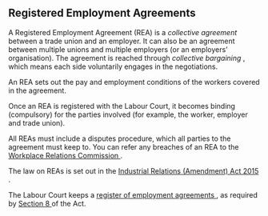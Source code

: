 ##  Registered Employment Agreements

A Registered Employment Agreement (REA) is a _collective agreement_ between a
trade union and an employer. It can also be an agreement between multiple
unions and multiple employers (or an employers’ organisation). The agreement
is reached through _collective bargaining_ , which means each side voluntarily
engages in the negotiations.

An REA sets out the pay and employment conditions of the workers covered in
the agreement.

Once an REA is registered with the Labour Court, it becomes binding
(compulsory) for the parties involved (for example, the worker, employer and
trade union).

All REAs must include a disputes procedure, which all parties to the agreement
must keep to. You can refer any breaches of an REA to the [ Workplace
Relations Commission
](https://www.workplacerelations.ie/en/complaints_disputes/refer_a_dispute_make_a_complaint/)
.

The law on REAs is set out in the [ Industrial Relations (Amendment) Act 2015
](https://revisedacts.lawreform.ie/eli/2015/act/27/revised/en/html) .

The Labour Court keeps a [ register of employment agreements
](https://www.labourcourt.ie/en/publications/registers/) , as required by [
Section 8
](https://revisedacts.lawreform.ie/eli/2015/act/27/revised/en/html#SEC8) of
the Act.
